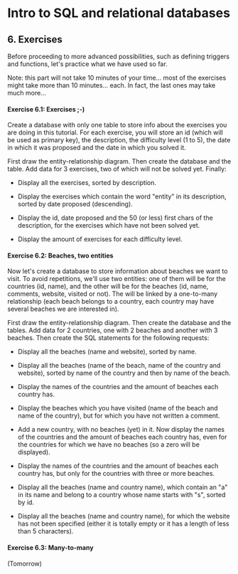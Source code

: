 # Intro to SQL and relational databases

## 6. Exercises

Before proceeding to more advanced possibilities, such as defining triggers
and functions, let's practice what we have used so far.

Note: this part will not take 10 minutes of your time... most of the exercises 
might take more than 10 minutes... each. In fact, the last ones may take much 
more...


#### Exercise 6.1: Exercises  ;-)

Create a database with only one table to store info about the exercises you are 
doing in this tutorial. For each exercise, you will store an id (which will be 
used as primary key), the description, the difficulty level (1 to 5), the date 
in which it was proposed and the date in which you solved it.

First draw the entity-relationship diagram. Then create the database and the 
table. Add data for 3 exercises, two of which will not be solved yet. Finally:

- Display all the exercises, sorted by description.

- Display the exercises which contain the word "entity" in its description,
sorted by date proposed (descending).

- Display the id, date proposed and the 50 (or less) first chars of the 
description, for the exercises which have not been solved yet.

- Display the amount of exercises for each difficulty level.


#### Exercise 6.2: Beaches, two entities

Now let's create a database to store information about beaches we want to 
visit. To avoid repetitions, we'll use two entities: one of them will be for 
the countries (id, name), and the other will be for the beaches (id, name, 
comments, website, visited or not). The will be linked by a one-to-many 
relationship (each beach belongs to a country, each country may have several 
beaches we are interested in).

First draw the entity-relationship diagram. Then create the database and the 
tables. Add data for 2 countries, one with 2 beaches and another with 3 beaches.
Then create the SQL statements for the following requests:

- Display all the beaches (name and website), sorted by name.

- Display all the beaches (name of the beach, name of the country and website), 
sorted by name of the country and then by name of the beach.

- Display the names of the countries and the amount of beaches each country
has.

- Display the beaches which you have visited (name of the beach and name of the 
country), but for which you have not written a comment.

- Add a new country, with no beaches (yet) in it. Now display the names of the 
countries and the amount of beaches each country has, even for the countries 
for which we have no beaches (so a zero will be displayed).

- Display the names of the countries and the amount of beaches each country
has, but only for the countries with three or more beaches.

- Display all the beaches (name and country name), which contain an "a" in its
name and belong to a country whose name starts with "s", sorted by id.

- Display all the beaches (name and country name), for which the website has
not been specified (either it is totally empty or it has a length of less than 5 characters).



#### Exercise 6.3: Many-to-many

(Tomorrow)

